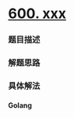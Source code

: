 # [600. xxx](https://leetcode-cn.com/problems/recover-binary-search-tree)

### 题目描述


### 解题思路


### 具体解法

<!-- tabs:start -->

#### **Golang**
```go

```

<!-- tabs:end -->

